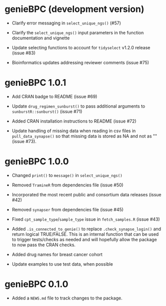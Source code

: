 # genieBPC (development version)

* Clarify error messaging in `select_unique_ngs()` (#57)

* Clarify the `select_unique_ngs()` input parameters in the function 
documentation and vignette

* Update selecting functions to account for `tidyselect` v1.2.0 release 
(issue #83)

* Bioinformatics updates addressing reviewer comments (issue #75)

# genieBPC 1.0.1

* Add CRAN badge to README (issue #69)

* Update `drug_regimen_sunburst()` to pass additional arguments to 
`sunburstR::sunburst()` (issue #71)

* Added CRAN installation instructions to README (issue #72)

* Update handling of missing data when reading in csv files in `pull_data_synapse()` 
so that missing data is stored as NA and not as "" (issue #73).

# genieBPC 1.0.0

* Changed `print()` to `message()` in `select_unique_ngs()`

* Removed `TramineR` from dependencies file (issue #50)

* Incorporated the most recent public and consortium data releases (issue #42)

* Removed `synapser` from dependencies file (issue #45)

* Fixed `cpt_sample_type`/`sample_type` issue in `fetch_samples.R` (issue #43)

* Added `.is_connected_to_genie()` to replace `.check_synapse_login()` and 
return logical TRUE/FALSE. This is an internal function that can be used to 
trigger tests/checks as needed and will hopefully allow the package to now 
pass the CRAN checks.

* Added drug names for breast cancer cohort

* Update examples to use test data, when possible

# genieBPC 0.1.0

* Added a `NEWS.md` file to track changes to the package.
